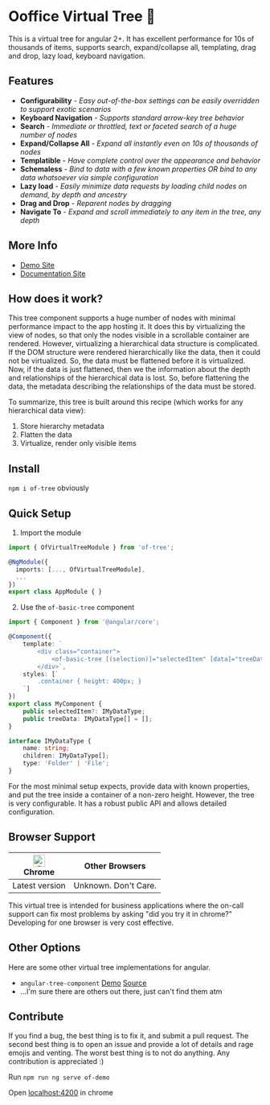 # Ooffice Virtual Tree 🥦

This is a virtual tree for angular 2+. It has excellent performance for 10s of thousands of items, supports search, expand/collapse all, templating, drag and drop, lazy load, keyboard navigation.

## Features
- **Configurability** - *Easy out-of-the-box settings can be easily overridden to support exotic scenarios*
- **Keyboard Navigation** - *Supports standard arrow-key tree behavior*
- **Search** - *Immediate or throttled, text or faceted search of a huge number of nodes*
- **Expand/Collapse All** - *Expand all instantly even on 10s of thousands of nodes*
- **Templatible** - *Have complete control over the appearance and behavior*
- **Schemaless** - *Bind to data with a few known properties OR bind to any data whatsoever via simple configuration*
- **Lazy load** - *Easily minimize data requests by loading child nodes on demand, by depth and ancestry*
- **Drag and Drop** - *Reparent nodes by dragging*
- **Navigate To** - *Expand and scroll immediately to any item in the tree, any depth*

## More Info

- [Demo Site](https://oofficestorage.z19.web.core.windows.net/)
- [Documentation Site](https://oofficestorage.z19.web.core.windows.net/)

## How does it work?

This tree component supports a huge number of nodes with minimal performance impact to the app hosting it. It does this by virtualizing the view of nodes, so that only the nodes visible in a scrollable container are rendered. However, virtualizing a hierarchical data structure is complicated. If the DOM structure were rendered hierarchically like the data, then it could not be virtualized. So, the data must be flattened before it is virtualized. Now, if the data is just flattened, then we the information about the depth and relationships of the hierarchical data is lost. So, before flattening the data, the metadata describing the relationships of the data must be stored.

To summarize, this tree is built around this recipe (which works for any hierarchical data view):
1. Store hierarchy metadata
1. Flatten the data
1. Virtualize, render only visible items

## Install

`npm i of-tree` obviously

## Quick Setup

1. Import the module
```typescript
import { OfVirtualTreeModule } from 'of-tree';

@NgModule({
  imports: [..., OfVirtualTreeModule],
  ...
})
export class AppModule { }
```


2. Use the `of-basic-tree` component
```typescript
import { Component } from '@angular/core';

@Component({
    template: `
        <div class="container">
            <of-basic-tree [(selection)]="selectedItem" [data]="treeData"></of-basic-tree>
        </div>`,
    styles: [`
        .container { height: 400px; }
    `]
})
export class MyComponent {
    public selectedItem?: IMyDataType;
    public treeData: IMyDataType[] = [];
}

interface IMyDataType {
    name: string;
    children: IMyDataType[];
    type: 'Folder' | 'File';
}
```

For the most minimal setup expects, provide data with known properties, and put the tree inside a container of a non-zero height. However, the tree is very configurable. It has a robust public API and allows detailed configuration.

## Browser Support

| [<img src="https://raw.githubusercontent.com/alrra/browser-logos/master/src/chrome/chrome_48x48.png" alt="Chrome" width="24px" height="24px" />](http://godban.github.io/browsers-support-badges/)</br>Chrome | Other Browsers |
| --------- | --------- |
| Latest version | Unknown. Don't Care. |

This virtual tree is intended for business applications where the on-call support can fix most problems by asking "did you try it in chrome?" Developing for one browser is very cost effective.

## Other Options

Here are some other virtual tree implementations for angular.
- `angular-tree-component` [Demo](https://angular2-tree.readme.io/docs/large-trees) [Source](https://github.com/500tech/angular-tree-component)
- ...I'm sure there are others out there, just can't find them atm

## Contribute

If you find a bug, the best thing is to fix it, and submit a pull request. The second best thing is to open an issue and provide a lot of details and rage emojis and venting. The worst best thing is to not do anything. Any contribution is appreciated :)

Run `npm run ng serve of-demo`

Open [localhost:4200](http://localhost:4200) in chrome
